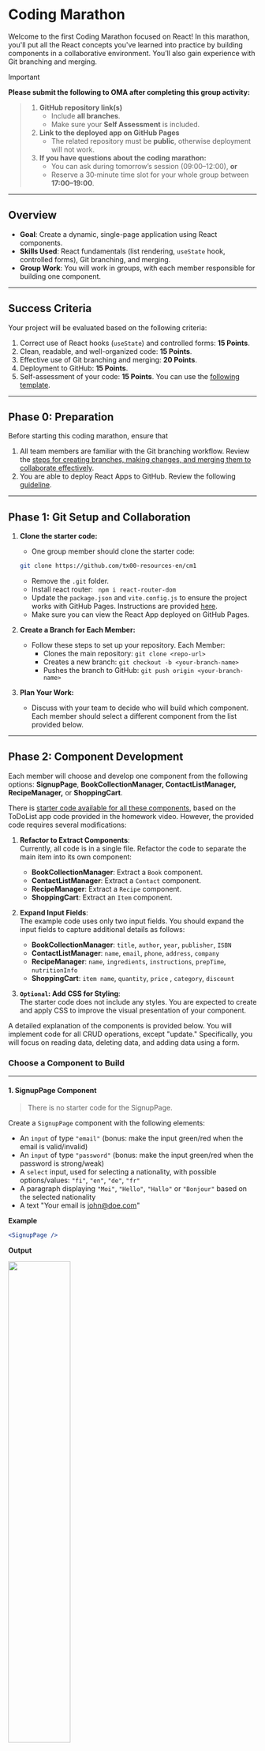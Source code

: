# Coding Marathon 

Welcome to the first Coding Marathon focused on React! In this marathon, you'll put all the React concepts you've learned into practice by building components in a collaborative environment. You’ll also gain experience with Git branching and merging.

> [!IMPORTANT]  
> **Please submit the following to OMA after completing this group activity:**

> 1. **GitHub repository link(s)**  
>    - Include **all branches**.  
>    - Make sure your **Self Assessment** is included. 
> 2. **Link to the deployed app on GitHub Pages**  
>    - The related repository must be **public**, otherwise deployment will not work.
> 3. **If you have questions about the coding marathon:**  
>    - You can ask during tomorrow’s session (09:00–12:00), **or**  
>    - Reserve a 30‑minute time slot for your whole group between **17:00–19:00**.


---
## Overview

- **Goal**: Create a dynamic, single-page application using React components.
- **Skills Used**: React fundamentals (list rendering, `useState` hook, controlled forms), Git branching, and merging.
- **Group Work**: You will work in groups, with each member responsible for building one component.

---
## Success Criteria

Your project will be evaluated based on the following criteria:
1. Correct use of React hooks (`useState`) and controlled forms: **15 Points**.
2. Clean, readable, and well-organized code: **15 Points**.
3. Effective use of Git branching and merging: **20 Points**.
4. Deployment to GitHub: **15 Points**.
5. Self-assessment of your code: **15 Points**. You can use the [following template](./cm-template.md).

---
## Phase 0: Preparation

Before starting this coding marathon, ensure that 

1. All team members are familiar with the Git branching workflow. Review the [steps for creating branches, making changes, and merging them to collaborate effectively](./git-branches.md).
2. You are able to deploy React Apps to GitHub.  Review the following [guideline](./demo-deployment.md).


---
## Phase 1: Git Setup and Collaboration



1. **Clone the starter code:**
   - One group member should clone the starter code: 
   ```sh
   git clone https://github.com/tx00-resources-en/cm1
   ```
   - Remove the `.git` folder.
   - Install react router: ` npm i react-router-dom`    
   - Update the `package.json` and `vite.config.js` to ensure the project works with GitHub Pages. Instructions are provided [here](./demo-deployment.md).   
   - Make sure you can view the React App deployed on GitHub Pages.

2. **Create a Branch for Each Member:**
   - Follow these steps to set up your repository. Each Member:
     - Clones the main repository: `git clone <repo-url>`
     - Creates a new branch: `git checkout -b <your-branch-name>`
     - Pushes the branch to GitHub: `git push origin <your-branch-name>`

3. **Plan Your Work:**
   - Discuss with your team to decide who will build which component. Each member should select a different component from the list provided below.

---
## Phase 2: Component Development

Each member will choose and develop one component from the following options: **SignupPage**, **BookCollectionManager, ContactListManager, RecipeManager,** or **ShoppingCart**.

There is [starter code available for all these components](./react2.md#how-to-adapt-the-to-do-list-for-other-apps), based on the ToDoList app code provided in the homework video. However, the provided code requires several modifications:

1. **Refactor to Extract Components**:  
   Currently, all code is in a single file. Refactor the code to separate the main item into its own component:
   - **BookCollectionManager**: Extract a `Book` component.
   - **ContactListManager**: Extract a `Contact` component.
   - **RecipeManager**: Extract a `Recipe` component.
   - **ShoppingCart**: Extract an `Item` component.

2. **Expand Input Fields**:  
   The example code uses only two input fields. You should expand the input fields to capture additional details as follows:
   - **BookCollectionManager**: `title`, `author`, `year`, `publisher`, `ISBN`
   - **ContactListManager**: `name`, `email`, `phone`, `address`, `company`
   - **RecipeManager**: `name`, `ingredients`, `instructions`, `prepTime`, `nutritionInfo`
   - **ShoppingCart**: `item name`, `quantity`, `price` , `category`, `discount`

3. **`Optional`: Add CSS for Styling**:  
   The starter code does not include any styles. You are expected to create and apply CSS to improve the visual presentation of your component.

A detailed explanation of the components is provided below. You will implement code for all CRUD operations, except "update." Specifically, you will focus on reading data, deleting data, and adding data using a form.


### Choose a Component to Build

---
#### 1. SignupPage Component

> There is no starter code for the SignupPage.

Create a `SignupPage` component with the following elements:

- An `input` of type `"email"` (bonus: make the input green/red when the email is valid/invalid)
- An `input` of type `"password"` (bonus: make the input green/red when the password is strong/weak)
- A `select` input, used for selecting a nationality, with possible options/values: `"fi"`, `"en"`, `"de"`, `"fr"`
- A paragraph displaying `"Moi"`, `"Hello"`, `"Hallo"` or `"Bonjour"` based on the selected nationality
- A text "Your email is john@doe.com"

**Example**

```jsx
<SignupPage />
```

**Output**

<img src="./img/signup.png" width="50%">
<!-- ![image](./img/signup.png) -->

---
#### 2. BookCollectionManager Component

Develop a Book Collection Manager that allows users to add, view, and delete books:
- **State Management**: Use the `useState` hook to manage the book list and input fields (`title`, `author`, `year`, `publisher`, `ISBN`).
- **Controlled Forms**: Ensure all inputs are controlled components.
- **List Rendering**: Render the list of books using the `.map()` method.
- **Functions**: Implement functions to add and delete books.

**Example**

```jsx
<BookCollectionManager />
```

<!-- **Output**

![image](./img/book-manager.png) -->

---
#### 3. ContactListManager Component

Create a simple Contact List Manager to add, view, and delete contacts:
- **State Management**: Use the `useState` hook to handle the contact list and input fields (`name`, `email`, `phone`, `address`, `company`).
- **Controlled Forms**: Manage input values using controlled components.
- **List Rendering**: Render contacts dynamically with the `.map()` method.
- **Functions**: Provide functions to add and delete contacts.

**Example**

```jsx
<ContactListManager />
```

---
#### 4. RecipeManager Component

Build a Recipe Manager that lets users add, view, and delete recipes:
- **State Management**: Use the `useState` hook for the recipe list and input fields (`name`, `ingredients`, `instructions`, `prepTime`, `nutritionInfo`).
- **Controlled Forms**: Handle inputs as controlled components.
- **List Rendering**: Render the recipe ingredients and instructions as list items.
- **Functions**: Add and delete recipes through functions.


**Example**

```jsx
<RecipeManager />
```

---
#### 5. ShoppingCart Component

Develop a Shopping Cart where users can add, update quantities, and remove items:
- **State Management**: Use the `useState` hook to manage cart items and input fields (`item name`, `quantity`, `price` , `category`, `discount`).
- **Controlled Forms**: Use controlled components for inputs.
- **List Rendering**: Display items dynamically with the `.map()` function.
- **Functions**: Implement functions to add items, update quantities, and remove items.

**Example**

```jsx
<RecipeShoppingCartManager />
```

---
## Phase 3: Merge and Review

1. **Merge Branches:**
   - Once all members have completed their components:
     - Create a pull request to merge each branch into the main branch.
     - Review each other's code for consistency, readability, and proper usage of React concepts.
     - Merge the branches after resolving any conflicts.

2. **Final Testing:**
   - Test the integrated application to ensure all components work together smoothly.


---
## Phase 4: Deploy your app to GitHub

- To deploy your app to GitHub, please follow this [guideline](./demo-deployment.md).
<!-- 

Notes:
- When deploying a React app to **GitHub Pages**, it’s recommended to use `HashRouter` instead of `BrowserRouter` for handling routing. This is because `BrowserRouter` relies on the HTML5 history API, which requires server-side configuration to support client-side routing. Without this configuration, refreshing a page or directly navigating to a route can result in a 404 error on GitHub Pages, since it only serves static files and lacks server-side routing support.
- In contrast, `HashRouter` uses the hash portion of the URL (e.g., `example.com/#/page1`) to simulate different routes on the client side without requiring server configuration. This makes it a better fit for static hosting environments like GitHub Pages, ensuring that all routes work correctly even when the page is reloaded or accessed directly. 
- [GitHub Actions to automate the deployment of your React app to GitHub ](./cicd.md)
-->



---
## Success Criteria

Your project will be evaluated based on the following criteria:
1. Correct use of React hooks (`useState`) and controlled forms: **15 Points**.
2. Clean, readable, and well-organized code: **15 Points**.
3. Effective use of Git branching and merging: **20 Points**.
4. Deployment to GitHub: **15 Points**.
5. Self-assessment of your code: **15 Points**. You can use the [following template](./cm-template.md).


---

Happy coding! 🚀







